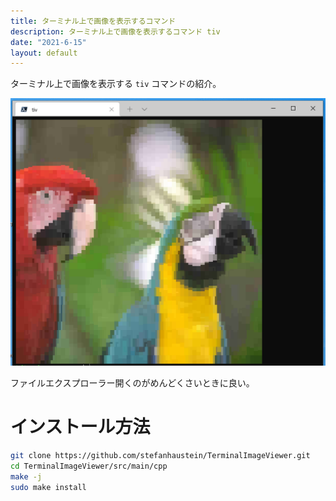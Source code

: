 ```yaml
---
title: ターミナル上で画像を表示するコマンド
description: ターミナル上で画像を表示するコマンド tiv
date: "2021-6-15"
layout: default
---
```


ターミナル上で画像を表示する `tiv` コマンドの紹介。

![tiv](/assets/img/tiv/tiv.png)

ファイルエクスプローラー開くのがめんどくさいときに良い。

# インストール方法
```sh
git clone https://github.com/stefanhaustein/TerminalImageViewer.git
cd TerminalImageViewer/src/main/cpp
make -j
sudo make install
```
